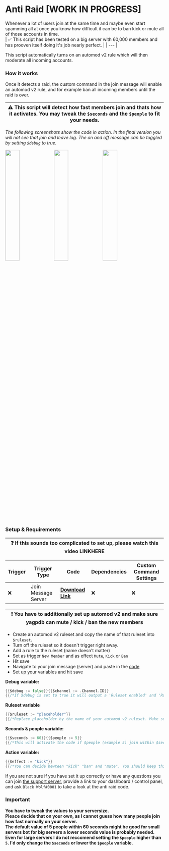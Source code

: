 # Anti Raid [WORK IN  PROGRESS]

Whenever a lot of users join at the same time and maybe even start spamming all at once you know how difficult it can be to ban kick or mute all of those accounts in time.  
| ✅ This script has been tested on a big server with 60,000 members and has prooven itself doing it's job nearly perfect. |
| --- |

This script automatically turns on an automod v2 rule which will then moderate all incoming accounts.  

### How it works

Once it detects a raid, the custom command in the join message will enable an automod v2 rule, and for example ban all incoming members until the raid is over.  

| ⚠️ This script will detect how fast members join and thats how it activates. You may tweak the `$seconds` and the `$people` to fit your needs. |
| --- |

*The following screenshots show the code in action. In the final version you will not see that join and leave log. The on and off message can be toggled by setting `$debug` to true.*  

<p float="left">
	<img src="../../../assets/Auto_Moderation/Anti_Raid/antiraid_on.png?raw=true" width="30%" />
	<img src="../../../assets/Auto_Moderation/Anti_Raid/antiraid_off.png?raw=true" width="30%" />
	<img src="../../../assets/Auto_Moderation/Anti_Raid/antiraid_cp.png?raw=true" width="30%" />
</p>


### Setup & Requirements

| ❓ If this sounds too complicated to set up, please watch this video LINKHERE |
| --- |

Trigger|Trigger Type|Code|Dependencies|Custom Command Settings
---|---|---|---|---
❌|Join Message Server|**[Download Link](joinmessage.yag)**|❌|❌

| ❗ You have to additionally set up automod v2 and make sure yagpdb can mute / kick / ban the new members |
| --- |

- Create an automod v2 ruleset and copy the name of that ruleset into `$ruleset`.  
- Turn off the ruleset so it doesn't trigger right away.  
- Add a rule to the ruleset (name doesn't matter)
- Set as trigger `New Member` and as effect `Mute`, `Kick` or `Ban`
- Hit save
- Navigate to your join message (server) and paste in the [code](joinmessage.yag)
- Set up your variables and hit save

**Debug variable:**
```go
{{$debug := false}}{{$channel := .Channel.ID}}
{{/*If $debug is set to true it will output a 'Ruleset enabled' and 'Ruleset disabled' into the join leave log channel. By replacing .Channel.ID with another channel ID you can change where that debug message goes*/}}
```

**Ruleset variable**
```go
{{$ruleset := "placeholder"}}
{{/*Replace placeholder by the name of your automod v2 ruleset. Make sure they are the same or else it will not work!*/}}
```

**Seconds & people variable:**
```go
{{$seconds := 60}}{{$people := 5}}
{{/*This will activate the code if $people (example 5) join within $seconds (example 60)*/}}
```

**Action variable:**
```go
{{$effect := "kick"}}
{{/*You can decide bewteen "kick" "ban" and "mute". You should keep this the same effect as used in automod v2.*/}}
```

If you are not sure if you have set it up correctly or have any questions you can join [the support server](https://discord.gg/4udtcA5), provide a link to your dashboard / control panel, and ask `Black Wolf#0001` to take a look at the anti raid code.  

### Important

**You have to tweak the values to your serversize.  
Pleace decide that on your own, as I cannot guess how many people join how fast normally on your server.  
The default value of 5 people within 60 seconds might be good for small servers bot for big servers a lower seconds value is probably needed.  
Even for large servers I do not reccomend setting the `$people` higher than `5`. I'd only change the `$seconds` or lower the `$people` variable.**  
